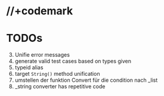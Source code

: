 # //+codemark

# TODOs

3. Unifie error messages
5. generate valid test cases based on types given
6. typeid alias
7. target `String()` method unification
8. umstellen der funktion Convert für die condition nach _list
9. _string converter has repetitive code
